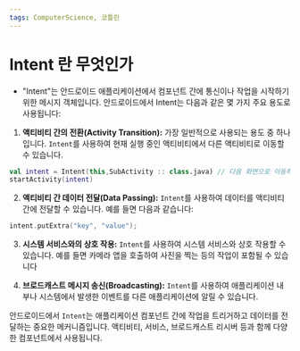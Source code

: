 ```yaml
---
tags: ComputerScience, 코틀린
---
```

# Intent 란 무엇인가

- "Intent"는 안드로이드 애플리케이션에서 컴포넌트 간에 통신이나 작업을 시작하기 위한 메시지 객체입니다. 안드로이드에서 Intent는 다음과 같은 몇 가지 주요 용도로 사용됩니다:

1. **액티비티 간의 전환(Activity Transition):** 가장 일반적으로 사용되는 용도 중 하나입니다. `Intent`를 사용하여 현재 실행 중인 액티비티에서 다른 액티비티로 이동할 수 있습니다.


``` kotlin
val intent = Intent(this,SubActivity :: class.java) // 다음 화면으로 이동하기위한 인텐트 객체 생성  
startActivity(intent)
```

2. **액티비티 간 데이터 전달(Data Passing):** `Intent`를 사용하여 데이터를 액티비티 간에 전달할 수 있습니다. 예를 들면 다음과 같습니다:
``` kotlin
intent.putExtra("key", "value");
```

3. **시스템 서비스와의 상호 작용:** `Intent`를 사용하여 시스템 서비스와 상호 작용할 수 있습니다. 예를 들면 카메라 앱을 호출하여 사진을 찍는 등의 작업이 포함될 수 있습니다

1. **브로드캐스트 메시지 송신(Broadcasting):** `Intent`를 사용하여 애플리케이션 내부나 시스템에서 발생한 이벤트를 다른 애플리케이션에 알릴 수 있습니다.



안드로이드에서 `Intent`는 애플리케이션 컴포넌트 간에 작업을 트리거하고 데이터를 전달하는 중요한 메커니즘입니다. 액티비티, 서비스, 브로드캐스트 리시버 등과 함께 다양한 컴포넌트에서 사용됩니다.